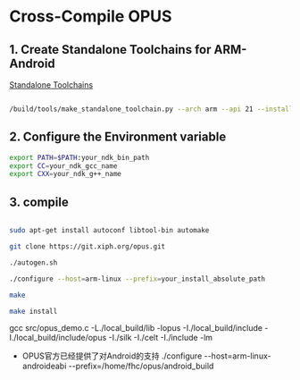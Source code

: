 # Cross-Compile OPUS

## 1. Create Standalone Toolchains for ARM-Android

[Standalone Toolchains](https://developer.android.com/ndk/guides/standalone_toolchain)

```bash

/build/tools/make_standalone_toolchain.py --arch arm --api 21 --install-dir /tmp/my-android-toolchain

```



## 2. Configure the Environment variable

```bash
export PATH=$PATH:your_ndk_bin_path
export CC=your_ndk_gcc_name
export CXX=your_ndk_g++_name

```

## 3. compile

```bash

sudo apt-get install autoconf libtool-bin automake

git clone https://git.xiph.org/opus.git

./autogen.sh

./configure --host=arm-linux --prefix=your_install_absolute_path

make

make install

```

gcc src/opus_demo.c -L./local_build/lib -lopus -I./local_build/include -I./local_build/include/opus -I./silk -I./celt -I./include -lm

* OPUS官方已经提供了对Android的支持
./configure --host=arm-linux-androideabi --prefix=/home/fhc/opus/android_build








